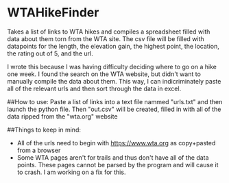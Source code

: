 # WTAHikeFinder
Takes a list of links to WTA hikes and compiles a spreadsheet filled with data about them torn from the WTA site.
The csv file will be filled with datapoints for the length, the elevation gain, the highest point, the location, the rating out of 5, and the url.

I wrote this because I was having difficulty deciding where to go on a hike one week. I found the search on the WTA website, but didn't want to manually compile the data about them. This way, I can indicriminately paste all of the relevant urls and then sort through the data in excel.

##How to use:
Paste a list of links into a text file nammed "urls.txt" and then launch the python file. Then "out.csv" will be created, filled in with all of the data ripped from the "wta.org" website

##Things to keep in mind:
* All of the urls need to begin with https://www.wta.org as copy+pasted from a browser
* Some WTA pages aren't for trails and thus don't have all of the data points. These pages cannot be parsed by the program and will cause it to crash. I am working on a fix for this.
